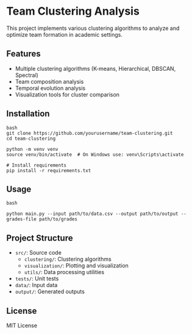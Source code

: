 # Team Clustering Analysis

This project implements various clustering algorithms to analyze and optimize team formation in academic settings.

## Features

- Multiple clustering algorithms (K-means, Hierarchical, DBSCAN, Spectral)
- Team composition analysis
- Temporal evolution analysis
- Visualization tools for cluster comparison

## Installation 

```
bash
git clone https://github.com/yourusername/team-clustering.git
cd team-clustering

python -m venv venv
source venv/bin/activate  # On Windows use: venv\Scripts\activate

# Install requirements
pip install -r requirements.txt
```

## Usage

```
bash

python main.py --input path/to/data.csv --output path/to/output --grades-file path/to/grades
```

## Project Structure

- `src/`: Source code
  - `clustering/`: Clustering algorithms
  - `visualization/`: Plotting and visualization
  - `utils/`: Data processing utilities
- `tests/`: Unit tests
- `data/`: Input data
- `output/`: Generated outputs

## License

MIT License